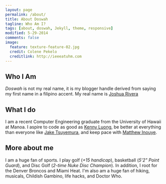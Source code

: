```yaml
---
layout: page
permalink: /about/
title: About Doswah
tagline: Who Am I? 
tags: [about, doswah, Jekyll, theme, responsive]
modified: 5-29-2014
comments: false
image:
  feature: texture-feature-02.jpg
  credit: Colene Pekelo 
  creditlink: http://ieeeatuhm.com
---
```


## Who I Am

<i>Doswah</i> is not my real name, it is my blogger handle derived from saying my first name in a filipino accent. My real name is [Joshua Rivera](http://joshuatrivera.com)
 
## What I do

I am a recent Computer Engineering graduate from the University of Hawaii at Manoa. I aspire to code as good as [Kenny Luong](http://kennyluong.com), be better at everything than everyone like [Jake Tsuyemura](http://jaketsuyemura.com), and keep pace with [Matthew Inouye](http://mkinouye.com).

## More about me 

I am a huge fan of sports. I play golf (<i>+15 handicap</i>), basketball (<i>5'2" Point Guard</i>), and Disc Golf (<i>2-time Nuke Disc Champion</i>). In addition, I root for the Denver Broncos and Miami Heat. I'm also am a huge fan of hiking, musicals, Childish Gambino, life hacks, and Doctor Who.
